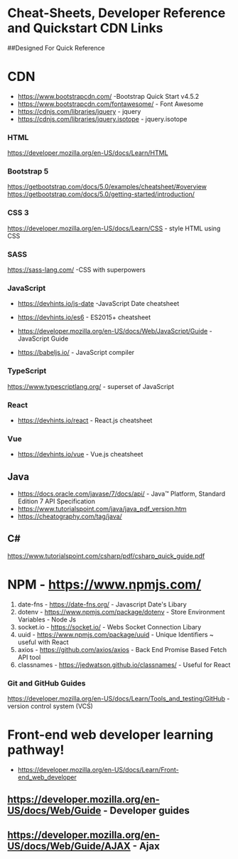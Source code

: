 # Cheat-Sheets, Developer Reference and Quickstart CDN Links
##Designed For Quick Reference 

# CDN
- https://www.bootstrapcdn.com/ -Bootstrap Quick Start v4.5.2
- https://www.bootstrapcdn.com/fontawesome/ - Font Awesome
- https://cdnjs.com/libraries/jquery - jquery
- https://cdnjs.com/libraries/jquery.isotope - jquery.isotope

### HTML
https://developer.mozilla.org/en-US/docs/Learn/HTML 

### Bootstrap 5
https://getbootstrap.com/docs/5.0/examples/cheatsheet/#overview
https://getbootstrap.com/docs/5.0/getting-started/introduction/

### CSS 3
https://developer.mozilla.org/en-US/docs/Learn/CSS - style HTML using CSS

### SASS
https://sass-lang.com/ -CSS with superpowers

### JavaScript
- https://devhints.io/js-date -JavaScript Date cheatsheet
- https://devhints.io/es6 - ES2015+ cheatsheet
- https://developer.mozilla.org/en-US/docs/Web/JavaScript/Guide - JavaScript Guide


- https://babeljs.io/ - JavaScript compiler

### TypeScript
https://www.typescriptlang.org/ - superset of JavaScript

### React
- https://devhints.io/react - React.js cheatsheet


### Vue
- https://devhints.io/vue - Vue.js cheatsheet

## Java
- https://docs.oracle.com/javase/7/docs/api/ - Java™ Platform, Standard Edition 7 API Specification
- https://www.tutorialspoint.com/java/java_pdf_version.htm 
- https://cheatography.com/tag/java/ 

## C#
https://www.tutorialspoint.com/csharp/pdf/csharp_quick_guide.pdf

# NPM - https://www.npmjs.com/
1. date-fns - https://date-fns.org/ - Javascript Date's Libary
2. dotenv - https://www.npmjs.com/package/dotenv - Store Environment Variables - Node Js
3. socket.io - https://socket.io/ - Webs Socket Connection Libary
4. uuid - https://www.npmjs.com/package/uuid - Unique Identifiers ~ useful with React
5. axios - https://github.com/axios/axios - Back End Promise Based Fetch API tool
6. classnames - https://jedwatson.github.io/classnames/ - Useful for React


### Git and GitHub Guides
https://developer.mozilla.org/en-US/docs/Learn/Tools_and_testing/GitHub - version control system (VCS)

# Front-end web developer learning pathway!
- https://developer.mozilla.org/en-US/docs/Learn/Front-end_web_developer 

## https://developer.mozilla.org/en-US/docs/Web/Guide - Developer guides

## https://developer.mozilla.org/en-US/docs/Web/Guide/AJAX - Ajax
